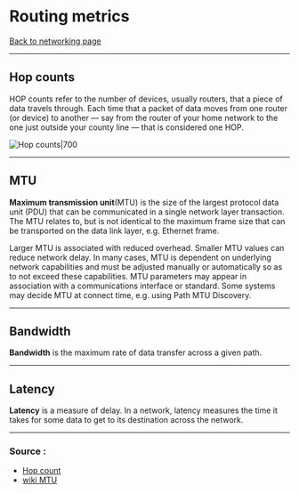 # Routing metrics
[Back to networking page](./index.md)

---

## Hop counts
 HOP counts refer to the number of devices, usually routers, that a piece of data travels through. Each time that a packet of data moves from one router (or device) to another — say from the router of your home network to the one just outside your county line — that is considered one HOP.
 
 ![Hop counts|700](https://encrypted-tbn0.gstatic.com/images?q=tbn:ANd9GcSBiDq1foUx-1TAXhHHegz--WTSQLjTfMmoFf3IDWdsEiHYDt0sevrz81vMqXcJCgf7pXk&usqp=CAU)

---

## MTU
**Maximum transmission unit**(MTU) is the size of the largest protocol data unit (PDU) that can be communicated in a single network layer transaction. The MTU relates to, but is not identical to the maximum frame size that can be transported on the data link layer, e.g. Ethernet frame.

Larger MTU is associated with reduced overhead. Smaller MTU values can reduce network delay. In many cases, MTU is dependent on underlying network capabilities and must be adjusted manually or automatically so as to not exceed these capabilities. MTU parameters may appear in association with a communications interface or standard. Some systems may decide MTU at connect time, e.g. using Path MTU Discovery.

---

## Bandwidth
**Bandwidth** is the maximum rate of data transfer across a given path.

---

## Latency
**Latency** is a measure of delay. In a network, latency measures the time it takes for some data to get to its destination across the network.

---

### Source :
- [Hop count](https://hopzero.com/what-does-hop-count-mean/)
- [wiki MTU](https://en.wikipedia.org/wiki/Maximum_transmission_unit)
